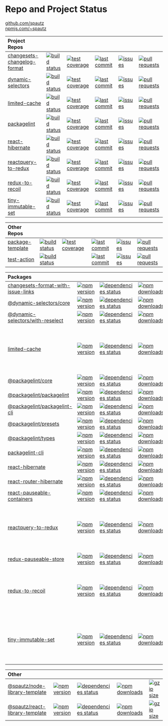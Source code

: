 # Repo and Project Status

[github.com/spautz](https://github.com/spautz)
<br>
[npmjs.com/~spautz](https://www.npmjs.com/~spautz)

| **Project Repos**                                                                    |                                                                                                                                                                |                                                                                                                                                                                     |                                                                                                                                                           |                                                                                                                                                    |                                                                                                                                                             |
| :----------------------------------------------------------------------------------- | -------------------------------------------------------------------------------------------------------------------------------------------------------------- | ----------------------------------------------------------------------------------------------------------------------------------------------------------------------------------- | --------------------------------------------------------------------------------------------------------------------------------------------------------- | -------------------------------------------------------------------------------------------------------------------------------------------------- | ----------------------------------------------------------------------------------------------------------------------------------------------------------- |
| [changesets-changelog-format](https://github.com/spautz/changesets-changelog-format) | [![build status](https://github.com/spautz/changesets-changelog-format/workflows/CI/badge.svg)](https://github.com/spautz/changesets-changelog-format/actions) | [![test coverage](https://img.shields.io/coveralls/github/spautz/changesets-changelog-format/main.svg)](https://coveralls.io/github/spautz/changesets-changelog-format?branch=main) | [![last commit](https://img.shields.io/github/last-commit/spautz/changesets-changelog-format.svg)](https://github.com/spautz/changesets-changelog-format) | [![issues](https://img.shields.io/github/issues/spautz/changesets-changelog-format)](https://github.com/spautz/changesets-changelog-format/issues) | [![pull requests](https://img.shields.io/github/issues-pr/spautz/changesets-changelog-format)](https://github.com/spautz/changesets-changelog-format/pulls) |
| [dynamic-selectors](https://github.com/spautz/dynamic-selectors)                     | [![build status](https://github.com/spautz/dynamic-selectors/workflows/CI/badge.svg)](https://github.com/spautz/dynamic-selectors/actions)                     | [![test coverage](https://img.shields.io/coveralls/github/spautz/dynamic-selectors/main.svg)](https://coveralls.io/github/spautz/dynamic-selectors?branch=main)                     | [![last commit](https://img.shields.io/github/last-commit/spautz/dynamic-selectors.svg)](https://github.com/spautz/dynamic-selectors)                     | [![issues](https://img.shields.io/github/issues/spautz/dynamic-selectors)](https://github.com/spautz/dynamic-selectors/issues)                     | [![pull requests](https://img.shields.io/github/issues-pr/spautz/dynamic-selectors)](https://github.com/spautz/dynamic-selectors/pulls)                     |
| [limited-cache](https://github.com/spautz/limited-cache)                             | [![build status](https://github.com/spautz/limited-cache/workflows/CI/badge.svg)](https://github.com/spautz/limited-cache/actions)                             | [![test coverage](https://img.shields.io/coveralls/github/spautz/limited-cache/main.svg)](https://coveralls.io/github/spautz/limited-cache?branch=main)                             | [![last commit](https://img.shields.io/github/last-commit/spautz/limited-cache.svg)](https://github.com/spautz/limited-cache)                             | [![issues](https://img.shields.io/github/issues/spautz/limited-cache)](https://github.com/spautz/limited-cache/issues)                             | [![pull requests](https://img.shields.io/github/issues-pr/spautz/limited-cache)](https://github.com/spautz/limited-cache/pulls)                             |
| [packagelint](https://github.com/spautz/packagelint)                                 | [![build status](https://github.com/spautz/packagelint/workflows/CI/badge.svg)](https://github.com/spautz/packagelint/actions)                                 | [![test coverage](https://img.shields.io/coveralls/github/spautz/packagelint/main.svg)](https://coveralls.io/github/spautz/packagelint?branch=main)                                 | [![last commit](https://img.shields.io/github/last-commit/spautz/packagelint.svg)](https://github.com/spautz/packagelint)                                 | [![issues](https://img.shields.io/github/issues/spautz/packagelint)](https://github.com/spautz/packagelint/issues)                                 | [![pull requests](https://img.shields.io/github/issues-pr/spautz/packagelint)](https://github.com/spautz/packagelint/pulls)                                 |
| [react-hibernate](https://github.com/spautz/react-hibernate)                         | [![build status](https://github.com/spautz/react-hibernate/workflows/CI/badge.svg)](https://github.com/spautz/react-hibernate/actions)                         | [![test coverage](https://img.shields.io/coveralls/github/spautz/react-hibernate/main.svg)](https://coveralls.io/github/spautz/react-hibernate?branch=main)                         | [![last commit](https://img.shields.io/github/last-commit/spautz/react-hibernate.svg)](https://github.com/spautz/react-hibernate)                         | [![issues](https://img.shields.io/github/issues/spautz/react-hibernate)](https://github.com/spautz/react-hibernate/issues)                         | [![pull requests](https://img.shields.io/github/issues-pr/spautz/react-hibernate)](https://github.com/spautz/react-hibernate/pulls)                         |
| [reactquery-to-redux](https://github.com/spautz/reactquery-to-redux)                 | [![build status](https://github.com/spautz/reactquery-to-redux/workflows/CI/badge.svg)](https://github.com/spautz/reactquery-to-redux/actions)                 | [![test coverage](https://img.shields.io/coveralls/github/spautz/reactquery-to-redux/main.svg)](https://coveralls.io/github/spautz/reactquery-to-redux?branch=main)                 | [![last commit](https://img.shields.io/github/last-commit/spautz/reactquery-to-redux.svg)](https://github.com/spautz/reactquery-to-redux)                 | [![issues](https://img.shields.io/github/issues/spautz/reactquery-to-redux)](https://github.com/spautz/reactquery-to-redux/issues)                 | [![pull requests](https://img.shields.io/github/issues-pr/spautz/reactquery-to-redux)](https://github.com/spautz/reactquery-to-redux/pulls)                 |
| [redux-to-recoil](https://github.com/spautz/redux-to-recoil)                         | [![build status](https://github.com/spautz/redux-to-recoil/workflows/CI/badge.svg)](https://github.com/spautz/redux-to-recoil/actions)                         | [![test coverage](https://img.shields.io/coveralls/github/spautz/redux-to-recoil/main.svg)](https://coveralls.io/github/spautz/redux-to-recoil?branch=main)                         | [![last commit](https://img.shields.io/github/last-commit/spautz/redux-to-recoil.svg)](https://github.com/spautz/redux-to-recoil)                         | [![issues](https://img.shields.io/github/issues/spautz/redux-to-recoil)](https://github.com/spautz/redux-to-recoil/issues)                         | [![pull requests](https://img.shields.io/github/issues-pr/spautz/redux-to-recoil)](https://github.com/spautz/redux-to-recoil/pulls)                         |
| [tiny-immutable-set](https://github.com/spautz/tiny-immutable-set)                   | [![build status](https://github.com/spautz/tiny-immutable-set/workflows/CI/badge.svg)](https://github.com/spautz/tiny-immutable-set/actions)                   | [![test coverage](https://img.shields.io/coveralls/github/spautz/tiny-immutable-set/main.svg)](https://coveralls.io/github/spautz/tiny-immutable-set?branch=main)                   | [![last commit](https://img.shields.io/github/last-commit/spautz/tiny-immutable-set.svg)](https://github.com/spautz/tiny-immutable-set)                   | [![issues](https://img.shields.io/github/issues/spautz/tiny-immutable-set)](https://github.com/spautz/tiny-immutable-set/issues)                   | [![pull requests](https://img.shields.io/github/issues-pr/spautz/tiny-immutable-set)](https://github.com/spautz/tiny-immutable-set/pulls)                   |

| **Other Repos**                                                |                                                                                                                                          |                                                                                                                                                               |                                                                                                                                     |                                                                                                                              |                                                                                                                                       |
| :------------------------------------------------------------- | ---------------------------------------------------------------------------------------------------------------------------------------- | ------------------------------------------------------------------------------------------------------------------------------------------------------------- | ----------------------------------------------------------------------------------------------------------------------------------- | ---------------------------------------------------------------------------------------------------------------------------- | ------------------------------------------------------------------------------------------------------------------------------------- |
| [package-template](https://github.com/spautz/package-template) | [![build status](https://github.com/spautz/package-template/workflows/CI/badge.svg)](https://github.com/spautz/package-template/actions) | [![test coverage](https://img.shields.io/coveralls/github/spautz/package-template/main.svg)](https://coveralls.io/github/spautz/package-template?branch=main) | [![last commit](https://img.shields.io/github/last-commit/spautz/package-template.svg)](https://github.com/spautz/package-template) | [![issues](https://img.shields.io/github/issues/spautz/package-template)](https://github.com/spautz/package-template/issues) | [![pull requests](https://img.shields.io/github/issues-pr/spautz/package-template)](https://github.com/spautz/package-template/pulls) |
| [test-action](https://github.com/spautz/test-action)           | [![build status](https://github.com/spautz/test-action/workflows/units-test/badge.svg)](https://github.com/spautz/test-action/actions)   |                                                                                                                                                               | [![last commit](https://img.shields.io/github/last-commit/spautz/test-action.svg)](https://github.com/spautz/test-action)           | [![issues](https://img.shields.io/github/issues/spautz/test-action)](https://github.com/spautz/test-action/issues)           | [![pull requests](https://img.shields.io/github/issues-pr/spautz/test-action)](https://github.com/spautz/test-action/pulls)           |

| **Packages**                                                                                                                                       |                                                                                                                                                         |                                                                                                                                                                                 |                                                                                                                                                            |                                                                                                                                                                                                           |
| :------------------------------------------------------------------------------------------------------------------------------------------------- | ------------------------------------------------------------------------------------------------------------------------------------------------------- | ------------------------------------------------------------------------------------------------------------------------------------------------------------------------------- | ---------------------------------------------------------------------------------------------------------------------------------------------------------- | --------------------------------------------------------------------------------------------------------------------------------------------------------------------------------------------------------- |
| [changesets-format-with-issue-links](https://github.com/spautz/changesets-changelog-format/tree/main/packages/changesets-format-with-issue-links/) | [![npm version](https://img.shields.io/npm/v/changesets-format-with-issue-links.svg)](https://www.npmjs.com/package/changesets-format-with-issue-links) | [![dependencies status](https://img.shields.io/librariesio/release/npm/changesets-format-with-issue-links.svg)](https://libraries.io/github/spautz/changesets-changelog-format) | [![npm downloads](https://img.shields.io/npm/dm/changesets-format-with-issue-links.svg)](https://www.npmjs.com/package/changesets-format-with-issue-links) |                                                                                                                                                                                                           |
| [@dynamic-selectors/core](https://github.com/spautz/dynamic-selectors/tree/main/packages/core/)                                                    | [![npm version](https://img.shields.io/npm/v/@dynamic-selectors/core.svg)](https://www.npmjs.com/package/@dynamic-selectors/core)                       | [![dependencies status](https://img.shields.io/librariesio/release/npm/@dynamic-selectors/core.svg)](https://libraries.io/github/spautz/dynamic-selectors)                      | [![npm downloads](https://img.shields.io/npm/dm/@dynamic-selectors/core.svg)](https://www.npmjs.com/package/@dynamic-selectors/core)                       | [![gzip size](https://img.badgesize.io/https://unpkg.com/@dynamic-selectors/core@latest/dist/index.cjs?compression=gzip)](https://bundlephobia.com/result?p=@dynamic-selectors/core)                      |
| [@dynamic-selectors/with-reselect](https://github.com/spautz/dynamic-selectors/tree/main/packages/with-reselect/)                                  | [![npm version](https://img.shields.io/npm/v/@dynamic-selectors/with-reselect.svg)](https://www.npmjs.com/package/@dynamic-selectors/with-reselect)     | [![dependencies status](https://img.shields.io/librariesio/release/npm/@dynamic-selectors/with-reselect.svg)](https://libraries.io/github/spautz/dynamic-selectors)             | [![npm downloads](https://img.shields.io/npm/dm/@dynamic-selectors/with-reselect.svg)](https://www.npmjs.com/package/@dynamic-selectors/with-reselect)     | [![gzip size](https://img.badgesize.io/https://unpkg.com/@dynamic-selectors/with-reselect@latest/dist/index.cjs?compression=gzip)](https://bundlephobia.com/result?p=@dynamic-selectors/with-reselect)    |
| [limited-cache](https://github.com/spautz/limited-cache)                                                                                           | [![npm version](https://img.shields.io/npm/v/limited-cache.svg)](https://www.npmjs.com/package/limited-cache)                                           | [![dependencies status](https://img.shields.io/librariesio/release/npm/limited-cache.svg)](https://libraries.io/github/spautz/limited-cache)                                    | [![npm downloads](https://img.shields.io/npm/dm/limited-cache.svg)](https://www.npmjs.com/package/limited-cache)                                           | [![gzip size](https://img.badgesize.io/https://unpkg.com/limited-cache@latest/dist/limited-cache.cjs.production.min.js?compression=gzip)](https://bundlephobia.com/result?p=limited-cache)                |
| [@packagelint/core](https://github.com/spautz/packagelint/tree/main/packages/core)                                                                 | [![npm version](https://img.shields.io/npm/v/@packagelint/core.svg)](https://www.npmjs.com/package/@packagelint/core)                                   | [![dependencies status](https://img.shields.io/librariesio/release/npm/@packagelint/core.svg)](https://libraries.io/github/spautz/packagelint)                                  | [![npm downloads](https://img.shields.io/npm/dm/@packagelint/core.svg)](https://www.npmjs.com/package/@packagelint/core)                                   |                                                                                                                                                                                                           |
| [@packagelint/packagelint](https://github.com/spautz/packagelint/tree/main/packages/packagelint)                                                   | [![npm version](https://img.shields.io/npm/v/@packagelint/packagelint.svg)](https://www.npmjs.com/package/@packagelint/packagelint)                     | [![dependencies status](https://img.shields.io/librariesio/release/npm/@packagelint/packagelint.svg)](https://libraries.io/github/spautz/packagelint)                           | [![npm downloads](https://img.shields.io/npm/dm/@packagelint/packagelint.svg)](https://www.npmjs.com/package/@packagelint/packagelint)                     |                                                                                                                                                                                                           |
| [@packagelint/packagelint-cli](https://github.com/spautz/packagelint/tree/main/packages/packagelint-cli)                                           | [![npm version](https://img.shields.io/npm/v/@packagelint/packagelint-cli.svg)](https://www.npmjs.com/package/@packagelint/packagelint-cli)             | [![dependencies status](https://img.shields.io/librariesio/release/npm/@packagelint/packagelint-cli.svg)](https://libraries.io/github/spautz/packagelint)                       | [![npm downloads](https://img.shields.io/npm/dm/@packagelint/packagelint-cli.svg)](https://www.npmjs.com/package/@packagelint/packagelint-cli)             |                                                                                                                                                                                                           |
| [@packagelint/presets](https://github.com/spautz/packagelint/tree/main/packages/presets)                                                           | [![npm version](https://img.shields.io/npm/v/@packagelint/presets.svg)](https://www.npmjs.com/package/@packagelint/presets)                             | [![dependencies status](https://img.shields.io/librariesio/release/npm/@packagelint/presets.svg)](https://libraries.io/github/spautz/packagelint)                               | [![npm downloads](https://img.shields.io/npm/dm/@packagelint/presets.svg)](https://www.npmjs.com/package/@packagelint/presets)                             |                                                                                                                                                                                                           |
| [@packagelint/types](https://github.com/spautz/packagelint/tree/main/packages/types)                                                               | [![npm version](https://img.shields.io/npm/v/@packagelint/types.svg)](https://www.npmjs.com/package/@packagelint/types)                                 | [![dependencies status](https://img.shields.io/librariesio/release/npm/@packagelint/types.svg)](https://libraries.io/github/spautz/packagelint)                                 | [![npm downloads](https://img.shields.io/npm/dm/@packagelint/types.svg)](https://www.npmjs.com/package/@packagelint/types)                                 |                                                                                                                                                                                                           |
| [packagelint-cli](https://github.com/spautz/packagelint/tree/main/packages/packagelint-cli)                                                        | [![npm version](https://img.shields.io/npm/v/packagelint-cli.svg)](https://www.npmjs.com/package/packagelint-cli)                                       | [![dependencies status](https://img.shields.io/librariesio/release/npm/@packagelint/packagelint-cli.svg)](https://libraries.io/github/spautz/packagelint)                       | [![npm downloads](https://img.shields.io/npm/dm/packagelint-cli.svg)](https://www.npmjs.com/package/packagelint-cli)                                       |                                                                                                                                                                                                           |
| [react-hibernate](https://github.com/spautz/react-hibernate/tree/main/packages/react-hibernate/)                                                   | [![npm version](https://img.shields.io/npm/v/react-hibernate.svg)](https://www.npmjs.com/package/react-hibernate)                                       | [![dependencies status](https://img.shields.io/librariesio/release/npm/react-hibernate.svg)](https://libraries.io/github/spautz/react-hibernate)                                | [![npm downloads](https://img.shields.io/npm/dm/react-hibernate.svg)](https://www.npmjs.com/package/react-hibernate)                                       | [![gzip size](https://img.shields.io/bundlephobia/minzip/react-hibernate)](https://bundlephobia.com/result?p=react-hibernate@latest)                                                                      |
| [react-router-hibernate](https://github.com/spautz/react-hibernate/tree/main/packages/react-router-hibernate/)                                     | [![npm version](https://img.shields.io/npm/v/react-router-hibernate.svg)](https://www.npmjs.com/package/react-router-hibernate)                         | [![dependencies status](https://img.shields.io/librariesio/release/npm/react-router-hibernate.svg)](https://libraries.io/github/spautz/react-hibernate)                         | [![npm downloads](https://img.shields.io/npm/dm/react-router-hibernate.svg)](https://www.npmjs.com/package/react-router-hibernate)                         | [![gzip size](https://img.shields.io/bundlephobia/minzip/react-router-hibernate)](https://bundlephobia.com/result?p=react-router-hibernate@latest)                                                        |
| [react-pauseable-containers](https://github.com/spautz/react-hibernate/tree/main/packages/react-pauseable-containers/)                             | [![npm version](https://img.shields.io/npm/v/react-pauseable-containers.svg)](https://www.npmjs.com/package/react-pauseable-containers)                 | [![dependencies status](https://img.shields.io/librariesio/release/npm/react-pauseable-containers.svg)](https://libraries.io/github/spautz/react-hibernate)                     | [![npm downloads](https://img.shields.io/npm/dm/react-pauseable-containers.svg)](https://www.npmjs.com/package/react-pauseable-containers)                 | [![gzip size](https://img.shields.io/bundlephobia/minzip/react-pauseable-containers)](https://bundlephobia.com/result?p=react-pauseable-containers@latest)                                                |
| [reactquery-to-redux](https://github.com/spautz/reactquery-to-redux)                                                                               | [![npm version](https://img.shields.io/npm/v/reactquery-to-redux.svg)](https://www.npmjs.com/package/reactquery-to-redux)                               | [![dependencies status](https://img.shields.io/librariesio/release/npm/reactquery-to-redux.svg)](https://libraries.io/github/spautz/reactquery-to-redux)                        | [![npm downloads](https://img.shields.io/npm/dm/reactquery-to-redux.svg)](https://www.npmjs.com/package/reactquery-to-redux)                               | [![gzip size](https://img.badgesize.io/https://unpkg.com/reactquery-to-redux/dist/index.umd.js?compression=gzip)](https://bundlephobia.com/result?p=reactquery-to-redux)                                  |
| [redux-pauseable-store](https://github.com/spautz/react-hibernate/tree/main/packages/redux-pauseable-store/)                                       | [![npm version](https://img.shields.io/npm/v/redux-pauseable-store.svg)](https://www.npmjs.com/package/redux-pauseable-store)                           | [![dependencies status](https://img.shields.io/librariesio/release/npm/redux-pauseable-store.svg)](https://libraries.io/github/spautz/react-hibernate)                          | [![npm downloads](https://img.shields.io/npm/dm/redux-pauseable-store.svg)](https://www.npmjs.com/package/redux-pauseable-store)                           | [![gzip size](https://img.shields.io/bundlephobia/minzip/redux-pauseable-store)](https://bundlephobia.com/result?p=redux-pauseable-store@latest)                                                          |
| [redux-to-recoil](https://github.com/spautz/redux-to-recoil)                                                                                       | [![npm version](https://img.shields.io/npm/v/redux-to-recoil.svg)](https://www.npmjs.com/package/redux-to-recoil)                                       | [![dependencies status](https://img.shields.io/librariesio/release/npm/redux-to-recoil.svg)](https://libraries.io/github/spautz/redux-to-recoil)                                | [![npm downloads](https://img.shields.io/npm/dm/redux-to-recoil.svg)](https://www.npmjs.com/package/redux-to-recoil)                                       | [![gzip size](https://img.badgesize.io/https://unpkg.com/redux-to-recoil/dist/index.umd.js?compression=gzip)](https://bundlephobia.com/result?p=redux-to-recoil)                                          |
| [tiny-immutable-set](https://github.com/spautz/tiny-immutable-set)                                                                                 | [![npm version](https://img.shields.io/npm/v/tiny-immutable-set.svg)](https://www.npmjs.com/package/tiny-immutable-set)                                 | [![dependencies status](https://img.shields.io/librariesio/release/npm/tiny-immutable-set.svg)](https://libraries.io/github/spautz/tiny-immutable-set)                          | [![npm downloads](https://img.shields.io/npm/dm/tiny-immutable-set.svg)](https://www.npmjs.com/package/tiny-immutable-set)                                 | [![gzip size](https://img.badgesize.io/https://unpkg.com/tiny-immutable-set@latest/dist/tiny-immutable-set.cjs.production.min.js?compression=gzip)](https://bundlephobia.com/result?p=tiny-immutable-set) |

| **Other**                                                                                                               |                                                                                                                                                 |                                                                                                                                                                  |                                                                                                                                                    |                                                                                                                                                                       |
| :---------------------------------------------------------------------------------------------------------------------- | ----------------------------------------------------------------------------------------------------------------------------------------------- | ---------------------------------------------------------------------------------------------------------------------------------------------------------------- | -------------------------------------------------------------------------------------------------------------------------------------------------- | --------------------------------------------------------------------------------------------------------------------------------------------------------------------- |
| [@spautz/node-library-template](https://github.com/spautz/package-template/tree/main/packages/node-library-template/)   | [![npm version](https://img.shields.io/npm/v/@spautz/node-library-template.svg)](https://www.npmjs.com/package/@spautz/node-library-template)   | [![dependencies status](https://img.shields.io/librariesio/release/npm/@spautz/node-library-template.svg)](https://libraries.io/github/spautz/package-template)  | [![npm downloads](https://img.shields.io/npm/dm/@spautz/node-library-template.svg)](https://www.npmjs.com/package/@spautz/node-library-template)   | [![gzip size](https://img.shields.io/bundlephobia/minzip/@spautz/node-library-template.svg)](https://bundlephobia.com/package/@spautz/node-library-template@latest)   |
| [@spautz/react-library-template](https://github.com/spautz/package-template/tree/main/packages/react-library-template/) | [![npm version](https://img.shields.io/npm/v/@spautz/react-library-template.svg)](https://www.npmjs.com/package/@spautz/react-library-template) | [![dependencies status](https://img.shields.io/librariesio/release/npm/@spautz/react-library-template.svg)](https://libraries.io/github/spautz/package-template) | [![npm downloads](https://img.shields.io/npm/dm/@spautz/react-library-template.svg)](https://www.npmjs.com/package/@spautz/react-library-template) | [![gzip size](https://img.shields.io/bundlephobia/minzip/@spautz/react-library-template.svg)](https://bundlephobia.com/package/@spautz/react-library-template@latest) |
